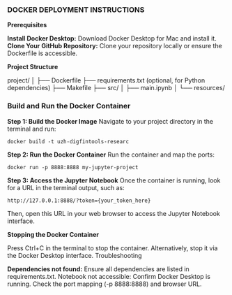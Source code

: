 ### DOCKER DEPLOYMENT INSTRUCTIONS

**Prerequisites**

**Install Docker Desktop:** Download Docker Desktop for Mac and install it.
**Clone Your GitHub Repository:** Clone your repository locally or ensure the Dockerfile is accessible.

**Project Structure**

project/
│
├── Dockerfile
├── requirements.txt (optional, for Python dependencies)
├── Makefile
├── src/
│   ├── main.ipynb
│
└── resources/

### Build and Run the Docker Container

**Step 1: Build the Docker Image**
Navigate to your project directory in the terminal and run:
```
docker build -t uzh-digfintools-researc
```
**Step 2: Run the Docker Container**
Run the container and map the ports:
```
docker run -p 8888:8888 my-jupyter-project
```
**Step 3: Access the Jupyter Notebook**
Once the container is running, look for a URL in the terminal output, such as:
```
http://127.0.0.1:8888/?token={your_token_here}
```
Then, open this URL in your web browser to access the Jupyter Notebook interface.

**Stopping the Docker Container**

Press Ctrl+C in the terminal to stop the container.
Alternatively, stop it via the Docker Desktop interface.
Troubleshooting

**Dependencies not found:**
Ensure all dependencies are listed in requirements.txt.
Notebook not accessible:
Confirm Docker Desktop is running.
Check the port mapping (-p 8888:8888) and browser URL.
